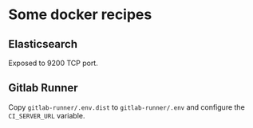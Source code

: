 # Some docker recipes

## Elasticsearch

Exposed to 9200 TCP port.

## Gitlab Runner

Copy `gitlab-runner/.env.dist` to `gitlab-runner/.env` and configure the `CI_SERVER_URL` variable.

